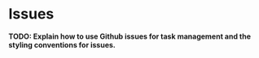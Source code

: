 # Issues
**TODO: Explain how to use Github issues for task management and the styling conventions for issues.**